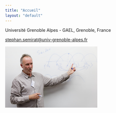 ```yaml
---
title: "Accueil"
layout: "default"
---
```


<div class="aside">
<div class="container">
<p>Université Grenoble Alpes - GAEL, Grenoble, France</p>

<p><a href="mailto:stephan.semirat@univ-grenoble-alpes.fr">stephan.semirat@univ-grenoble-alpes.fr</a></p>
</div>
</div>
<img src="photo1.jpg" alt="Bienvenue" width="300px" />     
